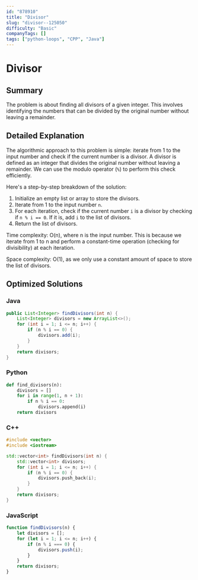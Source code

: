 ```yaml
---
id: "878910"
title: "Divisor"
slug: "divisor--125050"
difficulty: "Basic"
companyTags: []
tags: ["python-loops", "CPP", "Java"]
---
```


**Divisor**
================

## Summary
The problem is about finding all divisors of a given integer. This involves identifying the numbers that can be divided by the original number without leaving a remainder.

## Detailed Explanation
The algorithmic approach to this problem is simple: iterate from 1 to the input number and check if the current number is a divisor. A divisor is defined as an integer that divides the original number without leaving a remainder. We can use the modulo operator (`%`) to perform this check efficiently.

Here's a step-by-step breakdown of the solution:

1. Initialize an empty list or array to store the divisors.
2. Iterate from 1 to the input number `n`.
3. For each iteration, check if the current number `i` is a divisor by checking if `n % i == 0`. If it is, add `i` to the list of divisors.
4. Return the list of divisors.

Time complexity: O(n), where n is the input number. This is because we iterate from 1 to n and perform a constant-time operation (checking for divisibility) at each iteration.

Space complexity: O(1), as we only use a constant amount of space to store the list of divisors.

## Optimized Solutions

### Java
```java
public List<Integer> findDivisors(int n) {
    List<Integer> divisors = new ArrayList<>();
    for (int i = 1; i <= n; i++) {
        if (n % i == 0) {
            divisors.add(i);
        }
    }
    return divisors;
}
```

### Python
```python
def find_divisors(n):
    divisors = []
    for i in range(1, n + 1):
        if n % i == 0:
            divisors.append(i)
    return divisors
```

### C++
```cpp
#include <vector>
#include <iostream>

std::vector<int> findDivisors(int n) {
    std::vector<int> divisors;
    for (int i = 1; i <= n; i++) {
        if (n % i == 0) {
            divisors.push_back(i);
        }
    }
    return divisors;
}
```

### JavaScript
```javascript
function findDivisors(n) {
    let divisors = [];
    for (let i = 1; i <= n; i++) {
        if (n % i === 0) {
            divisors.push(i);
        }
    }
    return divisors;
}
```